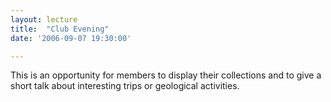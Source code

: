 ```yaml
---
layout: lecture
title:  "Club Evening"
date: '2006-09-07 19:30:00'

---
```

This is an opportunity for members to display their collections and to give a short talk about interesting trips or geological activities.